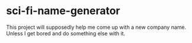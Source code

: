 # sci-fi-name-generator
This project will supposedly help me come up with a new company name. Unless I get bored and do something else with it.
